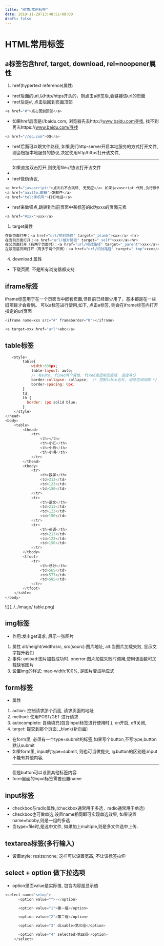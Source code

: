 ```yaml
---
title: "HTML常用标签"
date: 2019-11-29T13:48:51+08:00
draft: false
---
```


# HTML常用标签

## a标签包含href, target, download, rel=noopener属性
1. href(hypertext reference)属性:

*   href后面的url,以http/https开头的，则点击a标签后,会链接该url的页面
*   href后是#, 点击后回到页面顶部
```JavaScript
<a href="#">点击回到顶部</a>
```
* 如果href后面是//baidu.com, 浏览器先去http://www.baidu.com寻找, 找不到再去https://www.baidu.com/寻找
```JavaScript
<a href="//qq.com">QQ</a>
```
* href后面可以跟文件路径, 如果我们http-server开启本地服务的方式打开文件, 则会根据本地服务的协议,决定使用http/https打开该文件, <hr> 如果直接双击打开,则使用file://协议打开该文件
* 
* href做伪协议, 
```JavaScript
<a href="javascript:">点击后不会跳转, 无反应</a> 如果javascript:代码,执行该代码
<a href="mailto:邮箱">发邮件</a>
<a href="tel:手机号">打打电话</a>
```
* href来做锚点,跳转到当前页面中某标签的id为xxx的页面元素
```JavaScript
<a href="#xxx">xxx</a>
```
1. target属性
```JavaScript
在新页面打开：<a href="url/相对路径" target="_blank">xxx</a> <hr>
在当前页面打开：<a href="url/相对路径" target="_self">xxx</a><hr>
在父页面打开（有两个页面时）：<a href="url/相对路径" target="_parent">xxx</a><hr>
在最顶层页面打开（有多于两个页面）：<a href="url/相对路径" target="_top">xxx</a>
```
4. download 属性
* 下载页面, 不是所有浏览器都支持
  
## iframe标签
iframe标签用于在一个页面当中嵌套页面,但目前已经很少用了，基本都是在一些旧项目才会看到。
可以a标签进行使用,如下, 点击a标签, 则会在iframe标签内打开指定的url页面
```JavaScript
<iframe name=xxx src="#" frameborder="0"></iframe>

<a target=xxx href="url">abc</a>
```
## table标签
```JavaScript
   <style>
        table{
            width:600px;
            table-layout: auto; 
            // 有auto, fixed两个属性, fixed是适用宽度后. 宽度等分
            border-collapse: collapse;  /* 控制table合并, 消除空间间隙 */
            border-spacing: 0px;
        }
        td,
        th {
          border: 1px solid blue;
        }
    </style>
</head>
<body>
    <table>
        <thead>
            <tr>
                <th></th>
                <th>小红</th>
                <th>小白</th>
                <th>小明</th>
            </tr>
        </thead>
        <tbody>
            <tr>
                <th>数学</th>
                <td>213</td>
                <td>123</td>
                <td>150</td>
            </tr>
            <tr>
                <th>语文</th>
                <td>213</td>
                <td>123</td>
                <td>150</td>
            </tr>
            <tr>
                <th>英语</th>
                <td>213</td>
                <td>123</td>
                <td>150</td>
            </tr>
        </tbody>
        <tfoot>
            <tr>
                <th>总分</th>
                <td>565</td>
                <td>577</td>
                <td>585</td>
            </tr>
        </tfoot>
    </table>
</body>
```
![](../../image/
table.png)

## img标签
* 作用:发出get请求, 展示一张图片
1. 属性 alt/height/width/src, src(sourc):图片地址, alt:当图片加载失败, 显示文字提升我们
2. 事件: onload:图片加载成功时. onerror:图片加载失败时调用,使用该函数可加载缺省图片
3. 设置img的样式: max-width:100%, 是图片变成响应式
   
## form标签
* 属性
1. action: 控制请求那个页面, 请求页面的地址
2. method: 使用POST/GET 进行请求
3. autocomplete: 自动填充(包含input标签进行使用时,), on开启, off关闭, 
4. target: 提交到那个页面, _blank(新页面)

* 在form里, 必须有一个type=submit的标签,如果写个button,不写type,button默认submit
* 如果form里, input的type=submit, 则也可当做提交, 与button的区别是:input不能有其他内容, <hr>但是button可以设置其他标签内容
* form里面的input标签需要设置name

## input标签
* checkbox与radio属性,(checkbox通常用于多选，radio通常用于单选)
* checkbox也可做单选,设置name相同即可实现单选效果, 如果设置name=hobby,则是一组的多选
* 当type=file时,是选中文件, 如果加上multiple,则是多文件选中上传.

## textarea标签(多行输入)
* 设置style: resize:none; 这样可以设置宽高, 不让该标签拉伸
  
##  select + option  做下拉选项
* option里面value是实际值, 包含内容是显示值
```JavaScript
<select name="setop">
      <option value="">-</option>

      <option value="1">第一组</option>

      <option value="2">第二组</option>

      <option value="3" disable>第三组</option>

      <option value="4" selected>第四组</option>
    </select>
```
  

